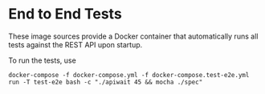# End to End Tests

These image sources provide a Docker container that automatically runs all tests against the REST API upon startup.

To run the tests, use

    docker-compose -f docker-compose.yml -f docker-compose.test-e2e.yml run -T test-e2e bash -c "./apiwait 45 && mocha ./spec"
